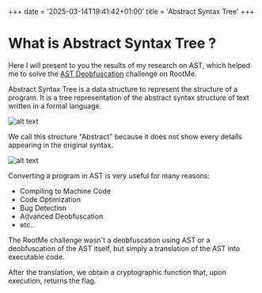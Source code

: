 +++
date = '2025-03-14T19:41:42+01:00'
title = 'Abstract Syntax Tree'
+++

# What is Abstract Syntax Tree ?

Here I will present to you the results of my research on AST, which helped me to solve the [AST Deobfuscation](https://www.root-me.org/fr/Challenges/Web-Client/AST-Deobfuscation) challenge on RootMe. 

Abstract Syntax Tree is a data structure to represent the structure of a program. It is a tree representation of the abstract syntax structure of text written in a formal language. 

![alt text](AST1.png)

We call this structure "Abstract" because it does not show every details appearing in the original syntax. 

![alt text](AST2.png)

Converting a program in AST is very useful for many reasons: 
-   Compiling to Machine Code
-   Code Optimization
-   Bug Detection 
-   Advanced Deobfuscation
-   etc..

The RootMe challenge wasn't a deobfuscation using AST or a deobfuscation of the AST itself, but simply a translation of the AST into executable code.

After the translation, we obtain a cryptographic function that, upon execution, returns the flag.


